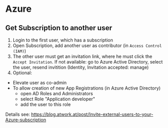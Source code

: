 # Azure

## Get Subscription to another user

1. Login to the first user, which has a subscription
2. Open Subscription, add another user as contributor (in `Access Control (IAM)`)
3. The other user must get an invitation link, where he must click the `Accept Invitation`. If not available: go to Azure Active Directory, select the user, resend invitition (Identity, Invitation accepted: manage)
4. Optional:
  - Elevate user as co-admin
  - To allow creation of new App Registrations (in Azure Active Directory)
    - open AD Roles and Administrators
    - select Role "Application developer"
    - add the user to this role

Details see: https://blog.atwork.at/post/Invite-external-users-to-your-Azure-subscription
